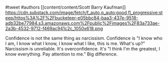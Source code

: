 #tweet 
#authors [[content/content/Scott Barry Kaufman]] 
https://cdn.substack.com/image/fetch/f_auto,q_auto:good,fl_progressive:steep/https%3A%2F%2Fbucketeer-e05bbc84-baa3-437e-9518-adb32be77984.s3.amazonaws.com%2Fpublic%2Fimages%2F83a733ae-2a3b-4532-9712-f469ac941c2c_1050x618.png

Confidence is not the same thing as narcissism. Confidence is "I know who I am, I know what I know, I know what I like, this is me. What's up?" Narcissism is unreliable. It's overconfidence. It's "I think I'm the greatest, I know everything. Pay attention to me." Big difference.

